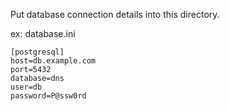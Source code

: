 Put database connection details into this directory.

ex: database.ini

```
[postgresql]
host=db.example.com
port=5432
database=dns
user=db
password=P@ssw0rd
```

